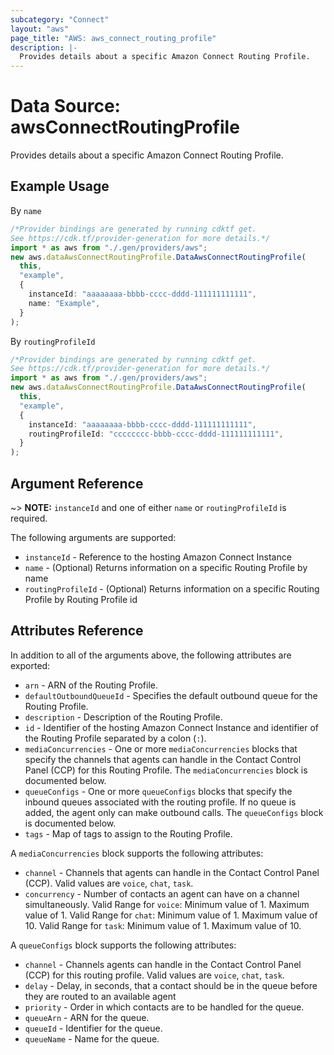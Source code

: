 ```yaml
---
subcategory: "Connect"
layout: "aws"
page_title: "AWS: aws_connect_routing_profile"
description: |-
  Provides details about a specific Amazon Connect Routing Profile.
---
```


# Data Source: awsConnectRoutingProfile

Provides details about a specific Amazon Connect Routing Profile.

## Example Usage

By `name`

```typescript
/*Provider bindings are generated by running cdktf get.
See https://cdk.tf/provider-generation for more details.*/
import * as aws from "./.gen/providers/aws";
new aws.dataAwsConnectRoutingProfile.DataAwsConnectRoutingProfile(
  this,
  "example",
  {
    instanceId: "aaaaaaaa-bbbb-cccc-dddd-111111111111",
    name: "Example",
  }
);

```

By `routingProfileId`

```typescript
/*Provider bindings are generated by running cdktf get.
See https://cdk.tf/provider-generation for more details.*/
import * as aws from "./.gen/providers/aws";
new aws.dataAwsConnectRoutingProfile.DataAwsConnectRoutingProfile(
  this,
  "example",
  {
    instanceId: "aaaaaaaa-bbbb-cccc-dddd-111111111111",
    routingProfileId: "cccccccc-bbbb-cccc-dddd-111111111111",
  }
);

```

## Argument Reference

\~> **NOTE:** `instanceId` and one of either `name` or `routingProfileId` is required.

The following arguments are supported:

* `instanceId` - Reference to the hosting Amazon Connect Instance
* `name` - (Optional) Returns information on a specific Routing Profile by name
* `routingProfileId` - (Optional) Returns information on a specific Routing Profile by Routing Profile id

## Attributes Reference

In addition to all of the arguments above, the following attributes are exported:

* `arn` - ARN of the Routing Profile.
* `defaultOutboundQueueId` - Specifies the default outbound queue for the Routing Profile.
* `description` - Description of the Routing Profile.
* `id` - Identifier of the hosting Amazon Connect Instance and identifier of the Routing Profile separated by a colon (`:`).
* `mediaConcurrencies` - One or more `mediaConcurrencies` blocks that specify the channels that agents can handle in the Contact Control Panel (CCP) for this Routing Profile. The `mediaConcurrencies` block is documented below.
* `queueConfigs` - One or more `queueConfigs` blocks that specify the inbound queues associated with the routing profile. If no queue is added, the agent only can make outbound calls. The `queueConfigs` block is documented below.
* `tags` - Map of tags to assign to the Routing Profile.

A `mediaConcurrencies` block supports the following attributes:

* `channel` - Channels that agents can handle in the Contact Control Panel (CCP). Valid values are `voice`, `chat`, `task`.
* `concurrency` - Number of contacts an agent can have on a channel simultaneously. Valid Range for `voice`: Minimum value of 1. Maximum value of 1. Valid Range for `chat`: Minimum value of 1. Maximum value of 10. Valid Range for `task`: Minimum value of 1. Maximum value of 10.

A `queueConfigs` block supports the following attributes:

* `channel` - Channels agents can handle in the Contact Control Panel (CCP) for this routing profile. Valid values are `voice`, `chat`, `task`.
* `delay` - Delay, in seconds, that a contact should be in the queue before they are routed to an available agent
* `priority` - Order in which contacts are to be handled for the queue.
* `queueArn` - ARN for the queue.
* `queueId` - Identifier for the queue.
* `queueName` - Name for the queue.
